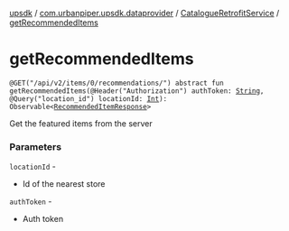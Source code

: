 [upsdk](../../index.md) / [com.urbanpiper.upsdk.dataprovider](../index.md) / [CatalogueRetrofitService](index.md) / [getRecommendedItems](./get-recommended-items.md)

# getRecommendedItems

`@GET("/api/v2/items/0/recommendations/") abstract fun getRecommendedItems(@Header("Authorization") authToken: `[`String`](https://kotlinlang.org/api/latest/jvm/stdlib/kotlin/-string/index.html)`, @Query("location_id") locationId: `[`Int`](https://kotlinlang.org/api/latest/jvm/stdlib/kotlin/-int/index.html)`): Observable<`[`RecommendedItemResponse`](../../com.urbanpiper.upsdk.model.networkresponse/-recommended-item-response/index.md)`>`

Get the featured items from the server

### Parameters

`locationId` -
* Id of the nearest store

`authToken` -
* Auth token
